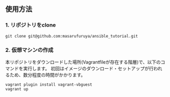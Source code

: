 
## 使用方法

### 1. リポジトリをclone

```
git clone git@github.com:masarufuruya/ansible_tutorial.git
```

### 2. 仮想マシンの作成

本リポジトリをダウンロードした場所(Vagrantfileが存在する階層)で、以下のコマンドを実行します。
初回はイメージのダウンロード・セットアップが行われるため、数分程度の時間がかかります。

```
vagrant plugin install vagrant-vbguest
vagrant up
```
